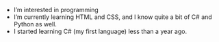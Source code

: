 - I’m interested in programming
- I’m currently learning HTML and CSS, and I know quite a bit of C# and Python as well. 
- I started learning C# (my first language) less than a year ago. 

